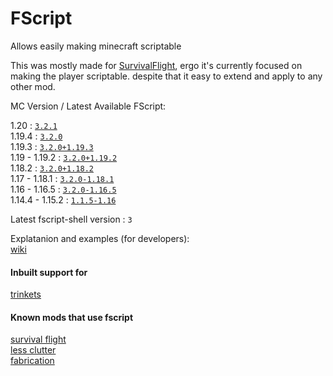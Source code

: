 # FScript

Allows easily making minecraft scriptable

This was mostly made for [SurvivalFlight](https://github.com/sfort/MC-SurvivalFlight),
ergo it's currently focused on making the player scriptable.
despite that it easy to extend and apply to any other mod.

MC Version / Latest Available FScript:


1.20            : [`3.2.1`](https://github.com/SFort/FScript/releases/tag/r3.2.1)  
1.19.4          : [`3.2.0`](https://github.com/SFort/FScript/releases/tag/r3.2.0)  
1.19.3          : [`3.2.0+1.19.3`](https://github.com/SFort/FScript/releases/tag/r3.2.0)  
1.19   - 1.19.2 : [`3.2.0+1.19.2`](https://github.com/SFort/FScript/releases/tag/r3.2.0)  
1.18.2          : [`3.2.0+1.18.2`](https://github.com/SFort/FScript/releases/tag/r3.2.0)  
1.17   - 1.18.1 : [`3.2.0-1.18.1`](https://github.com/SFort/FScript/releases/tag/r3.2.0)  
1.16   - 1.16.5 : [`3.2.0-1.16.5`](https://github.com/SFort/FScript/releases/tag/r3.2.0)  
1.14.4 - 1.15.2 : [`1.1.5-1.16`](https://github.com/SFort/FScript/releases/tag/r1.1.5)  


Latest fscript-shell version : `3`

Explatanion and examples (for developers):  
[wiki](https://github.com/SFort/FScript/wiki)

#### Inbuilt support for
[trinkets](https://github.com/emilyploszaj/trinkets)

#### Known mods that use fscript
[survival flight](https://github.com/sfort/mc-survivalflight)  
[less clutter](https://github.com/sfort/mc-lessclutter)  
[fabrication](https://github.com/unascribed/fabrication)
